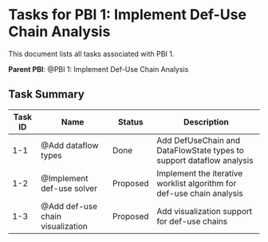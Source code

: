 # Tasks for PBI 1: Implement Def-Use Chain Analysis

This document lists all tasks associated with PBI 1.

**Parent PBI**: @PBI 1: Implement Def-Use Chain Analysis

## Task Summary

| Task ID | Name | Status | Description |
|---------|------|--------|-------------|
| 1-1 | @Add dataflow types | Done | Add DefUseChain and DataFlowState types to support dataflow analysis |
| 1-2 | @Implement def-use solver | Proposed | Implement the iterative worklist algorithm for def-use chain analysis |
| 1-3 | @Add def-use chain visualization | Proposed | Add visualization support for def-use chains |
